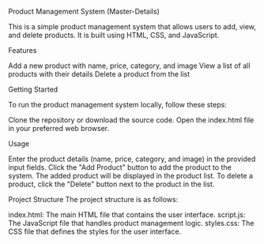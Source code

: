 Product Management System (Master-Details)

This is a simple product management system that allows users to add, view, and delete products. It is built using HTML, CSS, and JavaScript.

Features

Add a new product with name, price, category, and image
View a list of all products with their details
Delete a product from the list

Getting Started

To run the product management system locally, follow these steps:

Clone the repository or download the source code.
Open the index.html file in your preferred web browser.

Usage

Enter the product details (name, price, category, and image) in the provided input fields.
Click the "Add Product" button to add the product to the system.
The added product will be displayed in the product list.
To delete a product, click the "Delete" button next to the product in the list.

Project Structure
The project structure is as follows:

index.html: The main HTML file that contains the user interface.
script.js: The JavaScript file that handles product management logic.
styles.css: The CSS file that defines the styles for the user interface.